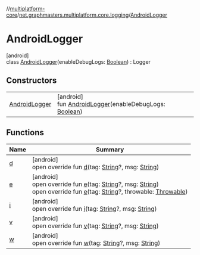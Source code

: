 //[multiplatform-core](../../../index.md)/[net.graphmasters.multiplatform.core.logging](../index.md)/[AndroidLogger](index.md)

# AndroidLogger

[android]\
class [AndroidLogger](index.md)(enableDebugLogs: [Boolean](https://kotlinlang.org/api/latest/jvm/stdlib/kotlin/-boolean/index.html)) : Logger

## Constructors

| | |
|---|---|
| [AndroidLogger](-android-logger.md) | [android]<br>fun [AndroidLogger](-android-logger.md)(enableDebugLogs: [Boolean](https://kotlinlang.org/api/latest/jvm/stdlib/kotlin/-boolean/index.html)) |

## Functions

| Name | Summary |
|---|---|
| [d](d.md) | [android]<br>open override fun [d](d.md)(tag: [String](https://kotlinlang.org/api/latest/jvm/stdlib/kotlin/-string/index.html)?, msg: [String](https://kotlinlang.org/api/latest/jvm/stdlib/kotlin/-string/index.html)) |
| [e](e.md) | [android]<br>open override fun [e](e.md)(tag: [String](https://kotlinlang.org/api/latest/jvm/stdlib/kotlin/-string/index.html)?, msg: [String](https://kotlinlang.org/api/latest/jvm/stdlib/kotlin/-string/index.html))<br>open override fun [e](e.md)(tag: [String](https://kotlinlang.org/api/latest/jvm/stdlib/kotlin/-string/index.html)?, throwable: [Throwable](https://kotlinlang.org/api/latest/jvm/stdlib/kotlin/-throwable/index.html)) |
| [i](i.md) | [android]<br>open override fun [i](i.md)(tag: [String](https://kotlinlang.org/api/latest/jvm/stdlib/kotlin/-string/index.html)?, msg: [String](https://kotlinlang.org/api/latest/jvm/stdlib/kotlin/-string/index.html)) |
| [v](v.md) | [android]<br>open override fun [v](v.md)(tag: [String](https://kotlinlang.org/api/latest/jvm/stdlib/kotlin/-string/index.html)?, msg: [String](https://kotlinlang.org/api/latest/jvm/stdlib/kotlin/-string/index.html)) |
| [w](w.md) | [android]<br>open override fun [w](w.md)(tag: [String](https://kotlinlang.org/api/latest/jvm/stdlib/kotlin/-string/index.html)?, msg: [String](https://kotlinlang.org/api/latest/jvm/stdlib/kotlin/-string/index.html)) |
